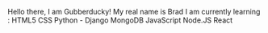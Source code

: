 Hello there, I am Gubberducky! 
My real name is Brad 
I am currently learning : 
HTML5
CSS 
Python - Django 
MongoDB 
JavaScript 
Node.JS 
React
